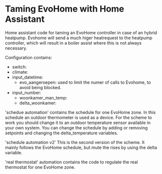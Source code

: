 # Taming EvoHome with Home Assistant
Home assistant code for taming an EvoHome controller in case of an hybrid heatpump. Evohome will send a much higer heatrequest to the heatpump controller, which will result in a boiler assist where this is not always necessary. 
 
Configuration contains:
- switch:
- climate:
- input_datetime:
  - evo_aangeroepen: used to limit the numer of calls to Evohome, to avoid being blocked. 
- input_number:
  - woonkamer_man_temp:
  - delta_woonkamer:

'schedue automation' contains the schedule for one EvoHome zone. In this schedule an outdoor thermometer is used as a device. For the scheme to work you should change it to an outdoor temperature sensor available in your own system. You can change the schedule by adding or removing setpoints and changing the delta_temperature variables. 

'schedule automation v2' This is the second version of the scheme. It mainly follows the EvoHome schedule, but mute the rises by using the delta variable.

'real thermostat' automation contains the code to regulate the real thermostat for one EvoHome zone.
